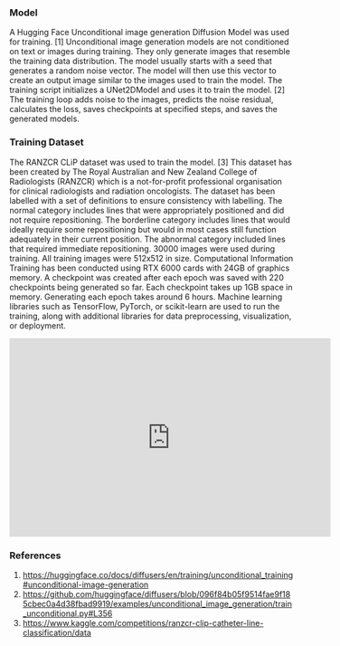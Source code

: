 ### Model

A Hugging Face Unconditional image generation Diffusion Model was used for training. [1] Unconditional image generation models are not conditioned on text or images during training. They only generate images that resemble the training data distribution. The model usually starts with a seed that generates a random noise vector. The model will then use this vector to create an output image similar to the images used to train the model.
The training script initializes a UNet2DModel and uses it to train the model. [2] The training loop adds noise to the images, predicts the noise residual, calculates the loss, saves checkpoints at specified steps, and saves the generated models.

### Training Dataset

The RANZCR CLiP dataset was used to train the model. [3] This dataset has been created by The Royal Australian and New Zealand College of Radiologists (RANZCR) which is a not-for-profit professional organisation for clinical radiologists and radiation oncologists. The dataset has been labelled with a set of definitions to ensure consistency with labelling. The normal category includes lines that were appropriately positioned and did not require repositioning. The borderline category includes lines that would ideally require some repositioning but would in most cases still function adequately in their current position. The abnormal category included lines that required immediate repositioning. 30000 images were used during training. All training images were 512x512 in size.
Computational Information
Training has been conducted using RTX 6000 cards with 24GB of graphics memory. A checkpoint was created after each epoch was saved with 220 checkpoints being generated so far. Each checkpoint takes up 1GB space in memory. Generating each epoch takes around 6 hours. Machine learning libraries such as TensorFlow, PyTorch, or scikit-learn are used to run the training, along with additional libraries for data preprocessing, visualization, or deployment.

<iframe src="https://widgets.figshare.com/articles/25676277/embed?show_title=0" width="568" height="351" allowfullscreen frameborder="0"></iframe>

### References

1. https://huggingface.co/docs/diffusers/en/training/unconditional_training#unconditional-image-generation
2. https://github.com/huggingface/diffusers/blob/096f84b05f9514fae9f185cbec0a4d38fbad9919/examples/unconditional_image_generation/train_unconditional.py#L356
3. https://www.kaggle.com/competitions/ranzcr-clip-catheter-line-classification/data
